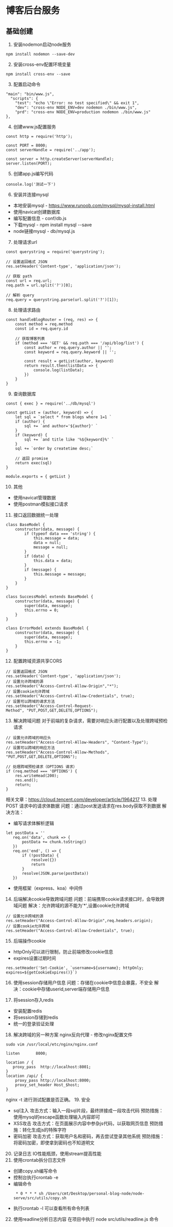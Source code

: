 # 博客后台服务

## 基础创建
1. 安装nodemon启动node服务 
```
npm install nodemon --save-dev
```

2. 安装cross-env配置环境变量
```
npm install cross-env --save
```

3. 配置启动命令
```
"main": "bin/www.js",
  "scripts": {
    "test": "echo \"Error: no test specified\" && exit 1",
    "dev": "cross-env NODE_ENV=dev nodemon ./bin/www.js",
    "prd": "cross-env NODE_ENV=production nodemon ./bin/www.js"
},
```

4. 创建www.js配置服务
```
const http = require('http');

const PORT = 8000;
const serverHandle = require('../app');

const server = http.createServer(serverHandle);
server.listen(PORT);
```

5. 创建app.js编写代码
```
console.log('测试一下')
```

6. 安装并连接mysql
 - 本地安装mysql - https://www.runoob.com/mysql/mysql-install.html
 - 使用navicat创建数据库
 - 编写配置信息 - conf/db.js
 - 下载mysql - npm install mysql --save
 - node链接mysql - db/mysql.js

7. 处理请求url
```
const querystring = require('querystring');

// 设置返回格式 JSON
res.setHeader('Content-type', 'application/json');

// 获取 path
const url = req.url;
req.path = url.split('?')[0];

// 解析 query
req.query = querystring.parse(url.split('?')[1]);
```

8. 处理请求路由
```
const handleBlogRouter = (req, res) => {
    const method = req.method
    const id = req.query.id

    // 获取博客列表
    if (method === 'GET' && req.path === '/api/blog/list') {
        const author = req.query.author || '';
        const keyword = req.query.keyword || '';

        const result = getList(author, keyword)
        return result.then(listData => {
            console.log(listData);
        })
    }
}
```

9. 查询数据库
```
const { exec } = require('../db/mysql')

const getList = (author, keyword) => {
    let sql = `select * from blogs where 1=1 `
    if (author) {
        sql += `and author='${author}' `
    }
    if (keyword) {
        sql += `and title like '%${keyword}%' `
    }
    sql += `order by createtime desc;`

    // 返回 promise
    return exec(sql)
}

module.exports = { getList }
```

10. 其他
 - 使用navicat管理数据
 - 使用postman模拟接口请求

11. 接口返回数据统一处理
```
class BaseModel {
    constructor(data, message) {
        if (typeof data === 'string') {
            this.message = data;
            data = null;
            message = null;
        }
        if (data) {
            this.data = data;
        }
        if (message) {
            this.message = message;
        }
    }
}

class SuccessModel extends BaseModel {
    constructor(data, message) {
        super(data, message);
        this.errno = 0;
    }
}

class ErrorModel extends BaseModel {
    constructor(data, message) {
        super(data, message);
        this.errno = -1;
    }
}
```

12. 配置跨域资源共享CORS
```
// 设置返回格式 JSON
res.setHeader('Content-type', 'application/json');
// 设置允许跨域的源
res.setHeader("Access-Control-Allow-Origin","*");  
// 设置cookie允许跨域
res.setHeader("Access-Control-Allow-Credentials", true);  
// 设置可以跨域的请求方法
res.setHeader("Access-Control-Request-Method", "PUT,POST,GET,DELETE,OPTIONS");
```
13. 解决跨域问题
对于前端的复杂请求，需要对响应头进行配置以及处理跨域预检请求
```
// 设置允许跨域的响应头
res.setHeader("Access-Control-Allow-Headers", "Content-Type");
// 设置可以跨域的响应方法
res.setHeader("Access-Control-Allow-Methods", "PUT,POST,GET,DELETE,OPTIONS");

// 处理跨域预检请求（OPTIONS 请求）
if (req.method === 'OPTIONS') {
    res.writeHead(200);
    res.end();
    return;
}
```
相关文章：https://cloud.tencent.com/developer/article/1964217
13. 处理 POST 请求中的请求体数据
问题：通过post发送请求在res.body获取不到数据
解决方法：
 - 编写请求体解析逻辑
 ```
 let postData = ''
    req.on('data', chunk => {
        postData += chunk.toString()
    })
    req.on('end', () => {
        if (!postData) {
            resolve({})
            return
        }
        resolve(JSON.parse(postData))
    })
 ```
 - 使用框架（express、koa）中间件
14. 后端解决cookie导致跨域问题
问题：前端携带cookie请求接口时，会导致跨域问题
解决：允许跨域的源不能为'*',设置cookie允许跨域
```
// 设置允许跨域的源
res.setHeader("Access-Control-Allow-Origin",req.headers.origin);
// 设置cookie允许跨域
res.setHeader("Access-Control-Allow-Credentials", true);
```
15. 后端操作cookie
- httpOnly可以进行限制，防止前端修改cookie信息
- expires设置过期时间
```
res.setHeader('Set-Cookie', `username=${username}; httpOnly; expires=${getCookieExpires()}`)
```
16. 使用session存储用户信息
问题：存储在cookie中信息会暴露，不安全
解决：cookie中存储userid,server端存储用户信息

17. 将session存入redis
- 安装配置redis
- 将session存储到redis
- 统一的登录验证处理
18. 解决跨域的另一种方案
nginx反向代理 - 修改nginx配置文件
```
sudo vim /usr/local/etc/nginx/nginx.conf

listen       8000;

location / {
   proxy_pass  http://localhost:8001;
}
location /api/ {
    proxy_pass http://localhost:8000;
    proxy_set_header Host_$host;
}
```
nginx -t 进行测试配置是否正确。
19. 安全
- sql注入
攻击方式：输入一段sql片段，最终拼接成一段攻击代码
预防措施：使用mysql的escape函数处理输入内容即可
- XSS攻击
攻击方式：在页面展示内容中参杂js代码，以获取网页信息
预防措施：转化生成js的特殊字符
- 密码加密
攻击方式：获取用户名和密码，再去尝试登录其他系统
预防措施：将密码加密，即使拿到密码也不知道明文
20. 记录日志
IO性能瓶颈，使用stream提高性能
21. 使用crontab拆分日志文件
- 创建copy.sh编写命令
- 控制台执行crontab -e 
- 编辑命令
   ```
    * 0 * * * sh /Users/cmt/Desktop/personal-blog-node/node-serve/src/utils/copy.sh
   ```
- 执行crontab -l 可以查看所有命令列表
22. 使用readline分析日志内容
在项目中执行 node src/utils/readline.js 命令